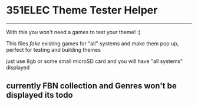# 351ELEC Theme Tester Helper
-------------------
With this you won't need a games to test your theme! :)

This files _fake_ existing games for "all" systems and make them pop up, perfect for testing and building themes

just use 8gb or some small microSD card and you will have "all systems" displayed

## currently **FBN collection** and **Genres** won't be displayed its todo

